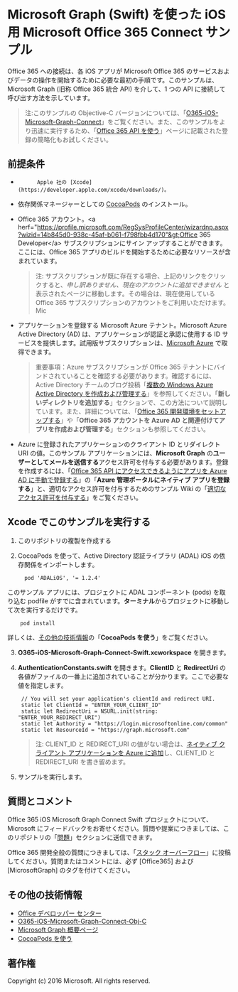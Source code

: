 # Microsoft Graph (Swift) を使った iOS 用 Microsoft Office 365 Connect サンプル

Office 365 への接続は、各 iOS アプリが Microsoft Office 365 のサービスおよびデータの操作を開始するために必要な最初の手順です。このサンプルは、Microsoft Graph (旧称 Office 365 統合 API) を介して、1 つの API に接続して呼び出す方法を示しています。

> 注:このサンプルの Objective-C バージョンについては、「[O365-iOS-Microsoft-Graph-Connect](https://github.com/OfficeDev/O365-iOS-Microsoft-Graph-Connect)」をご覧ください。また、このサンプルをより迅速に実行するため、「[Office 365 API を使う](http://dev.office.com/getting-started/office365apis?platform=option-ios#setup)」ページに記載された登録の簡略化もお試しください。
 
## 前提条件
* 
            Apple 社の [Xcode](https://developer.apple.com/xcode/downloads/)。
* 依存関係マネージャーとしての [CocoaPods](https://guides.cocoapods.org/using/using-cocoapods.html) のインストール。
* Office 365 アカウント。&lt;a herf="https://profile.microsoft.com/RegSysProfileCenter/wizardnp.aspx?wizid=14b845d0-938c-45af-b061-f798fbb4d170"&gt;Office 365 Developer&lt;/a&gt; サブスクリプションにサイン アップすることができます。ここには、Office 365 アプリのビルドを開始するために必要なリソースが含まれています。

     > 注: サブスクリプションが既に存在する場合、上記のリンクをクリックすると、*申し訳ありません、現在のアカウントに追加できません* と表示されたページに移動します。その場合は、現在使用している Office 365 サブスクリプションのアカウントをご利用いただけます。Mic
* アプリケーションを登録する Microsoft Azure テナント。Microsoft Azure Active Directory (AD) は、アプリケーションが認証と承認に使用する ID サービスを提供します。試用版サブスクリプションは、[Microsoft Azure](https://account.windowsazure.com/SignUp) で取得できます。

     > 重要事項：Azure サブスクリプションが Office 365 テナントにバインドされていることを確認する必要があります。確認するには、Active Directory チームのブログ投稿「[複数の Windows Azure Active Directory を作成および管理する](http://blogs.technet.com/b/ad/archive/2013/11/08/creating-and-managing-multiple-windows-azure-active-directories.aspx)」を参照してください。「**新しいディレクトリを追加する**」セクションで、この方法について説明しています。また、詳細については、「[Office 365 開発環境をセットアップする](https://msdn.microsoft.com/office/office365/howto/setup-development-environment#bk_CreateAzureSubscription)」や「**Office 365 アカウントを Azure AD と関連付けてアプリを作成および管理する**」セクションも参照してください。
      
* Azure に登録されたアプリケーションのクライアント ID とリダイレクト URI の値。このサンプル アプリケーションには、**Microsoft Graph** の**ユーザーとしてメールを送信する**アクセス許可を付与する必要があります。登録を作成するには、「[Office 365 API にアクセスできるようにアプリを Azure AD に手動で登録する](https://msdn.microsoft.com/en-us/office/office365/howto/add-common-consent-manually)」の「**Azure 管理ポータルにネイティブ アプリを登録する**」と、適切なアクセス許可を付与するためのサンプル Wiki の「[適切なアクセス許可を付与する](https://github.com/OfficeDev/O365-iOS-Microsoft-Graph-Connect/wiki/Grant-permissions-to-the-Connect-application-in-Azure)」をご覧ください。


       
## Xcode でこのサンプルを実行する

1. このリポジトリの複製を作成する
2. CocoaPods を使って、Active Directory 認証ライブラリ (ADAL) iOS の依存関係をインポートします。
        
	     pod 'ADALiOS', '= 1.2.4'

 このサンプル アプリには、プロジェクトに ADAL コンポーネント (pods) を取り込む podfile がすでに含まれています。**ターミナル**からプロジェクトに移動して次を実行するだけです。 
        
        pod install
        
   詳しくは、[その他の技術情報](#AdditionalResources)の「**CocoaPods を使う**」をご覧ください。
  
3. **O365-iOS-Microsoft-Graph-Connect-Swift.xcworkspace** を開きます。
4. **AuthenticationConstants.swift** を開きます。**ClientID** と **RedirectUri** の各値がファイルの一番上に追加されていることが分かります。ここで必要な値を指定します。

        // You will set your application's clientId and redirect URI.
    	static let ClientId = "ENTER_YOUR_CLIENT_ID"
    	static let RedirectUri = NSURL.init(string: "ENTER_YOUR_REDIRECT_URI")
    	static let Authority = "https://login.microsoftonline.com/common"
    	static let ResourceId = "https://graph.microsoft.com"
    
    > 注: CLIENT_ID と REDIRECT_URI の値がない場合は、[ネイティブ クライアント アプリケーションを Azure に追加](https://msdn.microsoft.com/library/azure/dn132599.aspx#BKMK_Adding)し、CLIENT_ID と REDIRECT_URI を書き留めます。

5. サンプルを実行します。


## 質問とコメント

Office 365 iOS Microsoft Graph Connect Swift プロジェクトについて、Microsoft にフィードバックをお寄せください。質問や提案につきましては、このリポジトリの「[問題](https://github.com/OfficeDev/O365-iOS-Microsoft-Graph-Connect-Swift/issues)」セクションに送信できます。

Office 365 開発全般の質問につきましては、「[スタック オーバーフロー](http://stackoverflow.com/questions/tagged/Office365+API)」に投稿してください。質問またはコメントには、必ず [Office365] および [MicrosoftGraph] のタグを付けてください。


## その他の技術情報

* [Office デベロッパー センター](http://dev.office.com/)
* [O365-iOS-Microsoft-Graph-Connect-Obj-C](https://github.com/OfficeDev/O365-iOS-Microsoft-Graph-Connect)
* [Microsoft Graph 概要ページ](https://graph.microsoft.io)
* [CocoaPods を使う](https://guides.cocoapods.org/using/using-cocoapods.html)

## 著作権
Copyright (c) 2016 Microsoft. All rights reserved.



